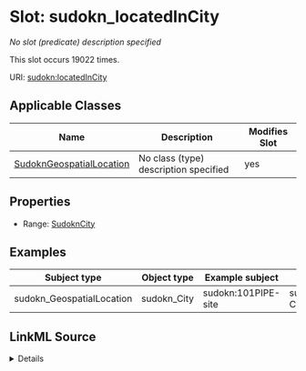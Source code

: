 

# Slot: sudokn_locatedInCity


_No slot (predicate) description specified_






This slot occurs 19022 times.


URI: [sudokn:locatedInCity](http://asu.edu/semantics/SUDOKN/locatedInCity)



<!-- no inheritance hierarchy -->





## Applicable Classes

| Name | Description | Modifies Slot |
| --- | --- | --- |
| [SudoknGeospatialLocation](../classes/SudoknGeospatialLocation.md) | No class (type) description specified |  yes  |







## Properties

* Range: [SudoknCity](../classes/SudoknCity.md)






## Examples

| Subject type | Object type | Example subject | Example object | Occurrences |
| --- | --- | --- | --- | --- |
| sudokn_GeospatialLocation | sudokn_City | sudokn:101PIPE-site | sudokn:FONTANA-City | 19022 |




## LinkML Source

<details>

```yaml
name: sudokn_locatedInCity
annotations:
  count:
    tag: count
    value: 19022
description: No slot (predicate) description specified
examples:
- object:
    example_object: sudokn:FONTANA-City
    example_object_type: sudokn_City
    example_predicate: sudokn:locatedInCity
    example_subject: sudokn:101PIPE-site
    example_subject_type: sudokn_GeospatialLocation
from_schema: sudokn-kg
rank: 1000
slot_uri: sudokn:locatedInCity
alias: sudokn_locatedInCity
domain_of:
- sudokn_GeospatialLocation
range: sudokn_City

```
</details>